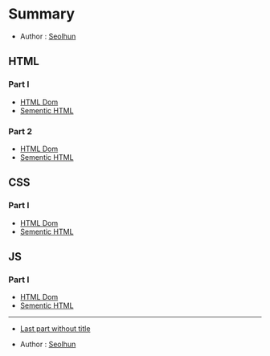 # Summary
* Author : [Seolhun](https://github.com/Seolhun)

## HTML
### Part I
* [HTML Dom](html/part1/dom.md)
* [Sementic HTML](html/part1/sementic.md)

### Part 2
* [HTML Dom](html/part2/dom.md)
* [Sementic HTML](html/part2/sementic.md)

## CSS
### Part I
* [HTML Dom](css/part1/dom.md)
* [Sementic HTML](css/part1/sementic.md)

## JS
### Part I
* [HTML Dom](css/part1/dom.md)
* [Sementic HTML](css/part1/sementic.md)

----
* [Last part without title](GLOSSARY.md)

* Author : [Seolhun](https://github.com/Seolhun)

